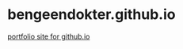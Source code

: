 # bengeendokter.github.io
<a href="https://bengeendokter.github.io">portfolio site for github.io</a>
